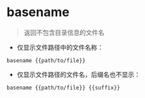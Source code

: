# basename

> 返回不包含目录信息的文件名

- 仅显示文件路径中的文件名称：

`basename {{path/to/file}}`

- 仅显示文件路径的文件名，后缀名也不显示：

`basename {{path/to/file}} {{suffix}}`

[#]: contributors: ([李峰])